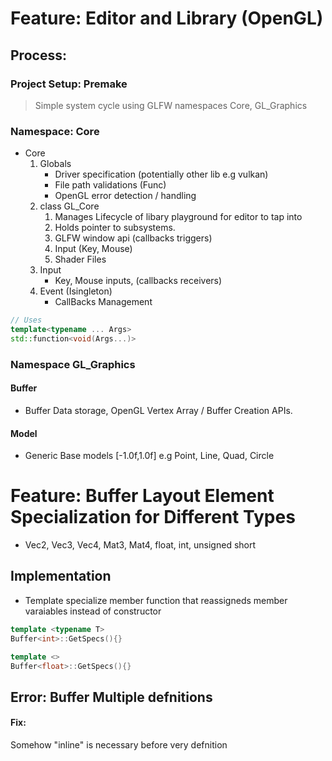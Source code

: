 # Feature: Editor and Library (OpenGL)

## Process:

### Project Setup: Premake

> Simple system cycle using GLFW
> namespaces Core, GL\_Graphics

### Namespace: Core

* Core
    1. Globals
        * Driver specification (potentially other lib e.g vulkan)
        * File path validations (Func)
        * OpenGL error detection / handling
    2. class GL_Core
        1. Manages Lifecycle of libary playground for editor to tap into
        2. Holds pointer to subsystems.
        3. GLFW window api (callbacks triggers)
        4. Input (Key, Mouse)
        5. Shader Files
    3. Input
        * Key, Mouse inputs, (callbacks receivers)
    4. Event (Isingleton)
        * CallBacks Management
```cpp
// Uses
template<typename ... Args>
std::function<void(Args...)>
```


### Namespace GL\_Graphics
#### Buffer
* Buffer Data storage, OpenGL Vertex Array / Buffer Creation APIs.
#### Model 
* Generic Base models [-1.0f,1.0f] e.g Point, Line, Quad, Circle


# Feature: Buffer Layout Element Specialization for Different Types

* Vec2, Vec3, Vec4, Mat3, Mat4, float, int, unsigned short

## Implementation

* Template specialize member function that reassigneds member varaiables instead of constructor

``` cpp
template <typename T>
Buffer<int>::GetSpecs(){}

template <>
Buffer<float>::GetSpecs(){}
```

## Error: Buffer Multiple defnitions
#### Fix:
Somehow "inline" is necessary before very defnition